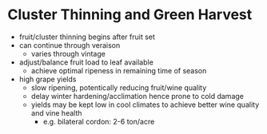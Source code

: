 # Cluster Thinning and Green Harvest
- fruit/cluster thinning begins after fruit set
- can continue through veraison
	- varies through vintage
- adjust/balance fruit load to leaf available
	- achieve optimal ripeness in remaining time of season
- high grape yields
	- slow ripening, potentically reducing fruit/wine quality
	- delay winter hardening/acclimation hence prone to cold damage
	- yields may be kept low in cool climates to achieve better wine quality and vine health
		- e.g. bilateral cordon: 2-6 ton/acre